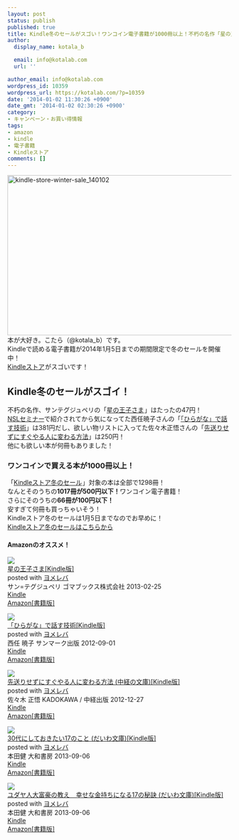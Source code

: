 ```yaml
---
layout: post
status: publish
published: true
title: Kindle冬のセールがスゴい！ワンコイン電子書籍が1000冊以上！不朽の名作「星の王子さま」はたったの47円！
author:
  display_name: kotala_b

  email: info@kotalab.com
  url: ''

author_email: info@kotalab.com
wordpress_id: 10359
wordpress_url: https://kotalab.com/?p=10359
date: '2014-01-02 11:30:26 +0900'
date_gmt: '2014-01-02 02:30:26 +0900'
category:
- キャンペーン・お買い得情報
tags:
- amazon
- kindle
- 電子書籍
- Kindleストア
comments: []
---
```

<p><img src="https://kotalab.com/wp-content/uploads/kindle-store-winter-sale_140102-546x360.png" alt="kindle-store-winter-sale_140102" width="546" height="360" class="alignnone size-large wp-image-10366" /><br />
本が大好き。こたら（@kotala_b）です。<br />
Kindleで読める電子書籍が2014年1月5日までの期間限定で冬のセールを開催中！<br />
<a target="_blank" href="http://www.amazon.co.jp/b/?_encoding=UTF8&camp=247&creative=7399&linkCode=ur2&node=2846241051&pf_rd_i=2275256051&pf_rd_m=AN1VRQENFRJN5&pf_rd_p=154213929&pf_rd_r=1B3CAHGT421HFWSY2ASE&pf_rd_s=center-banner&pf_rd_t=101&tag=same-22">Kindleストア</a><img src="https://ir-jp.amazon-adsystem.com/e/ir?t=same-22&l=ur2&o=9" width="1" height="1" border="0" alt="" style="border:none !important; margin:0px !important;" />がスゴいです！<br />
<!--more--></p>
<h2>Kindle冬のセールがスゴイ！</h2>
<p>不朽の名作、サンテグジュペリの「<a href="http://www.amazon.co.jp/gp/product/B00BLC2EH8/ref=as_li_ss_tl?ie=UTF8&camp=247&creative=7399&creativeASIN=B00BLC2EH8&linkCode=as2&tag=same-22">星の王子さま</a><img src="http://ir-jp.amazon-adsystem.com/e/ir?t=same-22&l=as2&o=9&a=B00BLC2EH8" width="1" height="1" border="0" alt="" style="border:none !important; margin:0px !important;" />」はたったの47円！<br />
<a href="http://www.ttcbn.net/no_second_life/archives/37805" target="_blank">NSLセミナー</a>で紹介されてから気になってた西任暁子さんの「<a href="http://www.amazon.co.jp/exec/obidos/asin/B008R54KRO/same-22/" rel="nofollow" target="_blank">「ひらがな」で話す技術</a>」は381円だし、欲しい物リストに入ってた佐々木正悟さんの「<a href="http://www.amazon.co.jp/exec/obidos/asin/B00ARBMSQG/same-22/" rel="nofollow" target="_blank">先送りせずにすぐやる人に変わる方法</a>」は250円！<br />
他にも欲しい本が何冊もありました！</p>
<h3>ワンコインで買える本が1000冊以上！</h3>
<p>「<a target="_blank" href="http://www.amazon.co.jp/b/?_encoding=UTF8&camp=247&creative=7399&linkCode=ur2&node=2846241051&pf_rd_i=2275256051&pf_rd_m=AN1VRQENFRJN5&pf_rd_p=154213929&pf_rd_r=1B3CAHGT421HFWSY2ASE&pf_rd_s=center-banner&pf_rd_t=101&tag=same-22">Kindleストア冬のセール</a><img src="https://ir-jp.amazon-adsystem.com/e/ir?t=same-22&l=ur2&o=9" width="1" height="1" border="0" alt="" style="border:none !important; margin:0px !important;" />」対象の本は全部で1298冊！<br />
なんとそのうちの<strong>1017冊が500円以下！</strong>ワンコイン電子書籍！<br />
さらにそのうちの<strong>66冊が100円以下！</strong><br />
安すぎて何冊も買っちゃいそう！<br />
Kindleストア冬のセールは1月5日までなのでお早めに！<br />
<a target="_blank" href="http://www.amazon.co.jp/b/?_encoding=UTF8&camp=247&creative=7399&linkCode=ur2&node=2846241051&pf_rd_i=2275256051&pf_rd_m=AN1VRQENFRJN5&pf_rd_p=154213929&pf_rd_r=1B3CAHGT421HFWSY2ASE&pf_rd_s=center-banner&pf_rd_t=101&tag=same-22">Kindleストア冬のセールはこちらから</a><img src="https://ir-jp.amazon-adsystem.com/e/ir?t=same-22&l=ur2&o=9" width="1" height="1" border="0" alt="" style="border:none !important; margin:0px !important;" /></p>
<h4 class="aam">Amazonのオススメ！</h4>
<div class="booklink-box">
<div class="booklink-image"><a href="http://www.amazon.co.jp/exec/obidos/asin/B00BLC2EH8/same-22/" rel="nofollow" target="_blank"><img src="http://ecx.images-amazon.com/images/I/51WrzOjHmlL._SL160_.jpg" style="border: none;" /></a></div>
<div class="booklink-info">
<div class="booklink-name"><a href="http://www.amazon.co.jp/exec/obidos/asin/B00BLC2EH8/same-22/" rel="nofollow" target="_blank">星の王子さま[Kindle版]</a>
<div class="booklink-powered-date">posted with <a href="http://yomereba.com" rel="nofollow" target="_blank">ヨメレバ</a></div>
</div>
<div class="booklink-detail">サン=テグジュペリ ゴマブックス株式会社 2013-02-25    </div>
<div class="booklink-link2">
<div class="shoplinkkindle"><a href="http://www.amazon.co.jp/exec/obidos/ASIN/B00BLC2EH8/same-22/" rel="nofollow" target="_blank" >Kindle</a></div>
<div class="shoplinkamazon"><a href="http://www.amazon.co.jp/exec/obidos/ASIN/4777111059/same-22/" rel="nofollow" target="_blank" title="アマゾン" >Amazon[書籍版]</a></div>
</p></div>
</div>
<div class="booklink-footer"></div>
</div>
<div class="booklink-box">
<div class="booklink-image"><a href="http://www.amazon.co.jp/exec/obidos/asin/B008R54KRO/same-22/" rel="nofollow" target="_blank"><img src="http://ecx.images-amazon.com/images/I/41Q7DC22LHL._SL160_.jpg" style="border: none;" /></a></div>
<div class="booklink-info">
<div class="booklink-name"><a href="http://www.amazon.co.jp/exec/obidos/asin/B008R54KRO/same-22/" rel="nofollow" target="_blank">「ひらがな」で話す技術[Kindle版]</a>
<div class="booklink-powered-date">posted with <a href="http://yomereba.com" rel="nofollow" target="_blank">ヨメレバ</a></div>
</div>
<div class="booklink-detail">西任 暁子 サンマーク出版 2012-09-01    </div>
<div class="booklink-link2">
<div class="shoplinkkindle"><a href="http://www.amazon.co.jp/exec/obidos/ASIN/B008R54KRO/same-22/" rel="nofollow" target="_blank" >Kindle</a></div>
<div class="shoplinkamazon"><a href="http://www.amazon.co.jp/exec/obidos/ASIN/4763132091/same-22/" rel="nofollow" target="_blank" title="アマゾン" >Amazon[書籍版]</a></div>
</p></div>
</div>
<div class="booklink-footer"></div>
</div>
<div class="booklink-box">
<div class="booklink-image"><a href="http://www.amazon.co.jp/exec/obidos/asin/B00ARBMSQG/same-22/" rel="nofollow" target="_blank"><img src="http://ecx.images-amazon.com/images/I/51lLDYud3FL._SL160_.jpg" style="border: none;" /></a></div>
<div class="booklink-info">
<div class="booklink-name"><a href="http://www.amazon.co.jp/exec/obidos/asin/B00ARBMSQG/same-22/" rel="nofollow" target="_blank">先送りせずにすぐやる人に変わる方法 (中経の文庫)[Kindle版]</a>
<div class="booklink-powered-date">posted with <a href="http://yomereba.com" rel="nofollow" target="_blank">ヨメレバ</a></div>
</div>
<div class="booklink-detail">佐々木 正悟 KADOKAWA / 中経出版 2012-12-27    </div>
<div class="booklink-link2">
<div class="shoplinkkindle"><a href="http://www.amazon.co.jp/exec/obidos/ASIN/B00ARBMSQG/same-22/" rel="nofollow" target="_blank" >Kindle</a></div>
<div class="shoplinkamazon"><a href="http://www.amazon.co.jp/exec/obidos/ASIN/4806142476/same-22/" rel="nofollow" target="_blank" title="アマゾン" >Amazon[書籍版]</a></div>
</p></div>
</div>
<div class="booklink-footer"></div>
</div>
<div class="booklink-box">
<div class="booklink-image"><a href="http://www.amazon.co.jp/exec/obidos/asin/B00EXODB6E/same-22/" rel="nofollow" target="_blank"><img src="http://ecx.images-amazon.com/images/I/31jPEA5dxgL._SL160_.jpg" style="border: none;" /></a></div>
<div class="booklink-info">
<div class="booklink-name"><a href="http://www.amazon.co.jp/exec/obidos/asin/B00EXODB6E/same-22/" rel="nofollow" target="_blank">30代にしておきたい17のこと (だいわ文庫)[Kindle版]</a>
<div class="booklink-powered-date">posted with <a href="http://yomereba.com" rel="nofollow" target="_blank">ヨメレバ</a></div>
</div>
<div class="booklink-detail">本田健 大和書房 2013-09-06    </div>
<div class="booklink-link2">
<div class="shoplinkkindle"><a href="http://www.amazon.co.jp/exec/obidos/ASIN/B00EXODB6E/same-22/" rel="nofollow" target="_blank" >Kindle</a></div>
<div class="shoplinkamazon"><a href="http://www.amazon.co.jp/exec/obidos/ASIN/4479303014/same-22/" rel="nofollow" target="_blank" title="アマゾン" >Amazon[書籍版]</a></div>
</p></div>
</div>
<div class="booklink-footer"></div>
</div>
<div class="booklink-box">
<div class="booklink-image"><a href="http://www.amazon.co.jp/exec/obidos/asin/B00EXODAZG/same-22/" rel="nofollow" target="_blank"><img src="http://ecx.images-amazon.com/images/I/41X9wt4Y05L._SL160_.jpg" style="border: none;" /></a></div>
<div class="booklink-info">
<div class="booklink-name"><a href="http://www.amazon.co.jp/exec/obidos/asin/B00EXODAZG/same-22/" rel="nofollow" target="_blank">ユダヤ人大富豪の教え　幸せな金持ちになる17の秘訣 (だいわ文庫)[Kindle版]</a>
<div class="booklink-powered-date">posted with <a href="http://yomereba.com" rel="nofollow" target="_blank">ヨメレバ</a></div>
</div>
<div class="booklink-detail">本田健 大和書房 2013-09-06    </div>
<div class="booklink-link2">
<div class="shoplinkkindle"><a href="http://www.amazon.co.jp/exec/obidos/ASIN/B00EXODAZG/same-22/" rel="nofollow" target="_blank" >Kindle</a></div>
<div class="shoplinkamazon"><a href="http://www.amazon.co.jp/exec/obidos/ASIN/4479300082/same-22/" rel="nofollow" target="_blank" title="アマゾン" >Amazon[書籍版]</a></div>
</p></div>
</div>
<div class="booklink-footer"></div>
</div>
